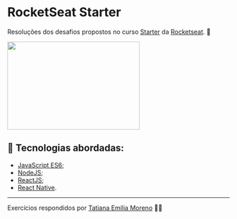 # RocketSeat Starter
Resoluções dos desafios propostos no curso [Starter](https://rocketseat.com.br/starter) da [Rocketseat](https://rocketseat.com.br/). 🚀

<kbd>
  <img src="https://rocketseat.com.br/static/images/og/starter.png" width="300" height="200">
</kbd>

<br/>

## 🚀 Tecnologias abordadas:

- [JavaScript ES6](http://es6-features.org/#Constants);
- [NodeJS](https://nodejs.org/en/);
- [ReactJS](https://pt-br.reactjs.org/);
- [React Native](https://reactnative.dev/).

---

Exercícios respondidos por [Tatiana Emília Moreno](https://www.linkedin.com/in/tatmorenno/) 👩‍💻
